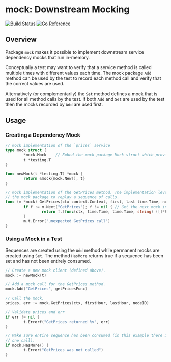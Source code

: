 
# mock: Downstream Mocking

[![Build Status](https://github.com/goadesign/clue/workflows/CI/badge.svg?branch=main&event=push)](https://github.com/goadesign/clue/actions?query=branch%3Amain+event%3Apush)
[![Go Reference](https://pkg.go.dev/badge/goa.design/clue/mock.svg)](https://pkg.go.dev/goa.design/clue/mock)

## Overview

Package `mock` makes it possible to implement downstream service
dependency mocks that run in-memory.

Conceptually a test may want to verify that a service method is called multiple
times with different values each time. The mock package `Add` method can be used
by the test to record each method call and verify that the correct values are
used.

Alternatively (or complementarily) the `Set` method defines a mock that
is used for all method calls by the test. If both `Add` and `Set` are used by
the test then the mocks recorded by `Add` are used first.

## Usage

### Creating a Dependency Mock

```go
// mock implementation of the `prices` service
type mock struct {
        *mock.Mock    // Embed the mock package Mock struct which provides the mock API
        t *testing.T
}

func newMock(t *testing.T) *mock {
        return &mock{mock.New(), t}
}

// mock implementation of the GetPrices method. The implementation leverages
// the mock package to replay a sequence of calls.
func (m *mock) GetPrices(ctx context.Context, first, last time.Time, nodeID string) ([]*Price, error) {
        if f := m.Next("GetPrices"); f != nil { // Get the next mock in the sequence (or the permanent mock)
                return f.(func(ctx, time.Time, time.Time, string) ([]*Price, error))(ctx, first, last, nodeID)
        }
        m.t.Error("unexpected GetPrices call")
}
```

### Using a Mock in a Test

Sequences are created using the `Add` method while permanent mocks are created
using `Set`. The method `HasMore` returns true if a sequence has been set and
has not been entirely consumed.

```go
// Create a new mock client (defined above).
mock := newMock(t)

// Add a mock call for the GetPrices method.
mock.Add("GetPrices", getPricesFunc)

// Call the mock.
prices, err := mock.GetPrices(ctx, firstHour, lastHour, nodeID)

// Validate prices and err
if err != nil {
        t.Errorf("GetPrices returned %v", err)
}

// Make sure entire sequence has been consumed (in this example there is only
// one call).
if mock.HasMore() {
        t.Error("GetPrices was not called")
}
```
